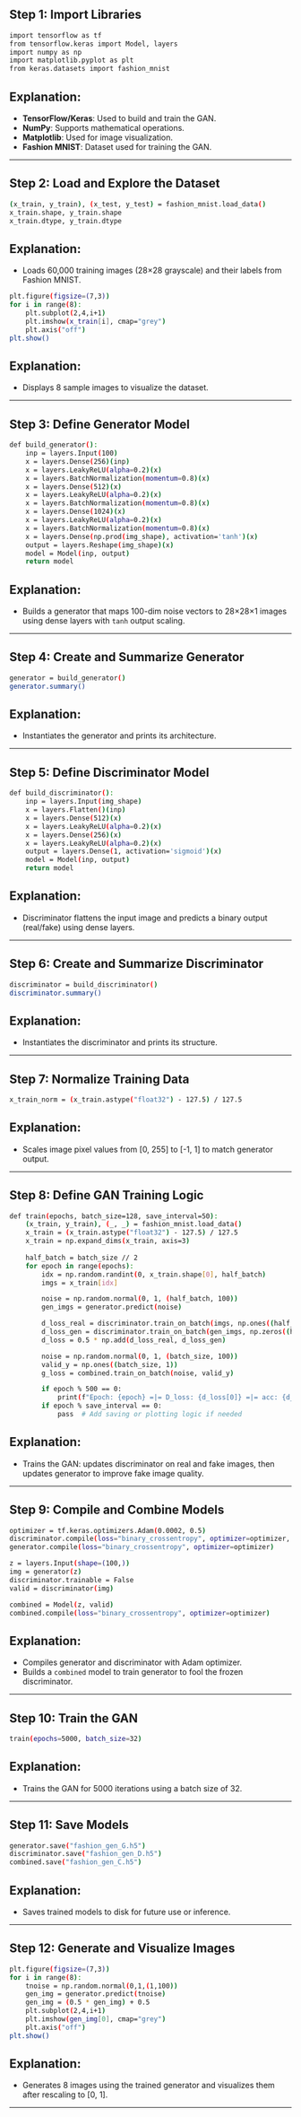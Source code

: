 ## Step 1: Import Libraries  
```bash
import tensorflow as tf
from tensorflow.keras import Model, layers
import numpy as np
import matplotlib.pyplot as plt
from keras.datasets import fashion_mnist
```
## Explanation:  
- **TensorFlow/Keras**: Used to build and train the GAN.  
- **NumPy**: Supports mathematical operations.  
- **Matplotlib**: Used for image visualization.  
- **Fashion MNIST**: Dataset used for training the GAN.

---

## Step 2: Load and Explore the Dataset  
```bash
(x_train, y_train), (x_test, y_test) = fashion_mnist.load_data()
x_train.shape, y_train.shape
x_train.dtype, y_train.dtype
```
## Explanation:  
- Loads 60,000 training images (28×28 grayscale) and their labels from Fashion MNIST.  

```bash
plt.figure(figsize=(7,3))
for i in range(8):
    plt.subplot(2,4,i+1)
    plt.imshow(x_train[i], cmap="grey")
    plt.axis("off")
plt.show()
```
## Explanation:  
- Displays 8 sample images to visualize the dataset.

---

## Step 3: Define Generator Model  
```bash
def build_generator():
    inp = layers.Input(100)
    x = layers.Dense(256)(inp)
    x = layers.LeakyReLU(alpha=0.2)(x)
    x = layers.BatchNormalization(momentum=0.8)(x)
    x = layers.Dense(512)(x)
    x = layers.LeakyReLU(alpha=0.2)(x)
    x = layers.BatchNormalization(momentum=0.8)(x)
    x = layers.Dense(1024)(x)
    x = layers.LeakyReLU(alpha=0.2)(x)
    x = layers.BatchNormalization(momentum=0.8)(x)
    x = layers.Dense(np.prod(img_shape), activation='tanh')(x)
    output = layers.Reshape(img_shape)(x)
    model = Model(inp, output)
    return model
```
## Explanation:  
- Builds a generator that maps 100-dim noise vectors to 28×28×1 images using dense layers with `tanh` output scaling.

---

## Step 4: Create and Summarize Generator  
```bash
generator = build_generator()
generator.summary()
```
## Explanation:  
- Instantiates the generator and prints its architecture.

---

## Step 5: Define Discriminator Model  
```bash
def build_discriminator():
    inp = layers.Input(img_shape)
    x = layers.Flatten()(inp)
    x = layers.Dense(512)(x)
    x = layers.LeakyReLU(alpha=0.2)(x)
    x = layers.Dense(256)(x)
    x = layers.LeakyReLU(alpha=0.2)(x)
    output = layers.Dense(1, activation='sigmoid')(x)
    model = Model(inp, output)
    return model
```
## Explanation:  
- Discriminator flattens the input image and predicts a binary output (real/fake) using dense layers.

---

## Step 6: Create and Summarize Discriminator  
```bash
discriminator = build_discriminator()
discriminator.summary()
```
## Explanation:  
- Instantiates the discriminator and prints its structure.

---

## Step 7: Normalize Training Data  
```bash
x_train_norm = (x_train.astype("float32") - 127.5) / 127.5
```
## Explanation:  
- Scales image pixel values from [0, 255] to [-1, 1] to match generator output.

---

## Step 8: Define GAN Training Logic  
```bash
def train(epochs, batch_size=128, save_interval=50):
    (x_train, y_train), (_, _) = fashion_mnist.load_data()
    x_train = (x_train.astype("float32") - 127.5) / 127.5
    x_train = np.expand_dims(x_train, axis=3)
    
    half_batch = batch_size // 2
    for epoch in range(epochs):
        idx = np.random.randint(0, x_train.shape[0], half_batch)
        imgs = x_train[idx]

        noise = np.random.normal(0, 1, (half_batch, 100))
        gen_imgs = generator.predict(noise)

        d_loss_real = discriminator.train_on_batch(imgs, np.ones((half_batch, 1)))
        d_loss_gen = discriminator.train_on_batch(gen_imgs, np.zeros((half_batch, 1)))
        d_loss = 0.5 * np.add(d_loss_real, d_loss_gen)

        noise = np.random.normal(0, 1, (batch_size, 100))
        valid_y = np.ones((batch_size, 1))
        g_loss = combined.train_on_batch(noise, valid_y)

        if epoch % 500 == 0:
            print(f"Epoch: {epoch} =|= D_loss: {d_loss[0]} =|= acc: {d_loss[1]} =|= G_loss: {g_loss}")
        if epoch % save_interval == 0:
            pass  # Add saving or plotting logic if needed
```
## Explanation:  
- Trains the GAN: updates discriminator on real and fake images, then updates generator to improve fake image quality.

---

## Step 9: Compile and Combine Models  
```bash
optimizer = tf.keras.optimizers.Adam(0.0002, 0.5)
discriminator.compile(loss="binary_crossentropy", optimizer=optimizer, metrics=['accuracy'])
generator.compile(loss="binary_crossentropy", optimizer=optimizer)

z = layers.Input(shape=(100,))
img = generator(z)
discriminator.trainable = False
valid = discriminator(img)

combined = Model(z, valid)
combined.compile(loss="binary_crossentropy", optimizer=optimizer)
```
## Explanation:  
- Compiles generator and discriminator with Adam optimizer.  
- Builds a `combined` model to train generator to fool the frozen discriminator.

---

## Step 10: Train the GAN  
```bash
train(epochs=5000, batch_size=32)
```
## Explanation:  
- Trains the GAN for 5000 iterations using a batch size of 32.

---

## Step 11: Save Models  
```bash
generator.save("fashion_gen_G.h5")
discriminator.save("fashion_gen_D.h5")
combined.save("fashion_gen_C.h5")
```
## Explanation:  
- Saves trained models to disk for future use or inference.

---

## Step 12: Generate and Visualize Images  
```bash
plt.figure(figsize=(7,3))
for i in range(8):
    tnoise = np.random.normal(0,1,(1,100))
    gen_img = generator.predict(tnoise)
    gen_img = (0.5 * gen_img) + 0.5
    plt.subplot(2,4,i+1)
    plt.imshow(gen_img[0], cmap="grey")
    plt.axis("off")
plt.show()
```
## Explanation:  
- Generates 8 images using the trained generator and visualizes them after rescaling to [0, 1].

---

